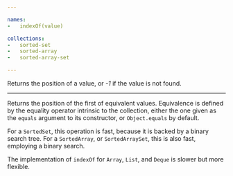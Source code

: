 ```yaml
---

names:
-   indexOf(value)

collections:
-   sorted-set
-   sorted-array
-   sorted-array-set

---
```


Returns the position of a value, or *-1* if the value is not found.

---

Returns the position of the first of equivalent values.
Equivalence is defined by the equality operator intrinsic to the collection,
either the one given as the `equals` argument to its constructor, or
`Object.equals` by default.

For a `SortedSet`, this operation is fast, because it is backed by a binary
search tree.
For a `SortedArray`, or `SortedArraySet`, this is also fast, employing a binary
search.

The implementation of `indexOf` for `Array`, `List`, and `Deque` is slower
but more flexible.

